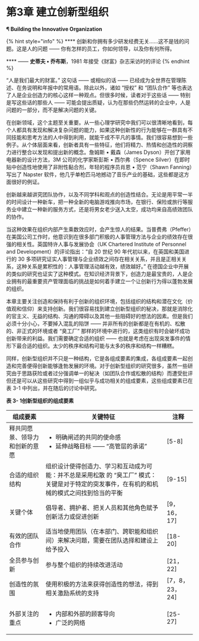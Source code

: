# 第3章 建立创新型组织

**¶  Building the Innovative Organization**

{% hint style="info" %}
&#x20;       ****        创新和你拥有多少研发经费无关…...这不是钱的问题。这是人的问题 —— 你有怎样的员工，你如何领导，以及你有何所得。

&#x20;  ****  —— **史蒂夫 • 乔布斯**，1981 年接受《财富》杂志采访时的评论
{% endhint %}

&#x20;       “人是我们最大的财富。” 这句话 —— 或相似的话 —— 已经成为全世界在管理陈述、在务说明和年报中的常用语。除此以外，诸如 “授权” 和 “团队合作” 等也表达了人是企业创造力的核心这样一种观点。但很多时候，读者对于这些话 —— 特别是写这些话的那些人 —— 可能会提出质疑，认为在那些仍然运转的企业中，人是问题的一部分，而不是解决问题的关键。

&#x20;       在创新领域，这个主题至关重要。从一些心理学研究中我们可以很清晰地看到，每个人都具有发现和解决复杂问题的能力，如果这种创新性的行为能够在一群具有不同技能和思考方法的人中得到利用，就能干成不平凡的事情。我们很容易想到一些例子。从个体层面来看，创新者具有一些特征，他们将精力、热情和创造性的洞察力进行整合以发现和提出新的概念。詹姆斯 • 戴森（James Dyson）开创了家用电器新的设计方法，3M 公司的化学家斯彭斯 • 西尔弗（Spence Silver）在即时贴中创造性地使用了非附性黏合剂，年轻的程序员肖恩 • 范宁（Shawn Fanning）写出了 Napster 软件，他几乎单枪匹马地撼动了音乐产业的基础，这些都是这方面很好的例证。

&#x20;       创新越来越讲究团队协作，以及不同学科和观点的创造性结合。无论是用平常一半的时间设计一种新车，把一种全新的电脑游戏推向市场，在银行、保险或旅行等服务业中建立一种新的服务方式，还是将男女老少送入太空，成功均来自高绩效团队的协作。

&#x20;       当这种效果在组织内部产生乘数效应时，会产生惊人的结果。当普费弗（Pfeffer）在美国公司工作时，他意识到在很多部门积极的人事管理方法与企业的绩效存在很强的相关性。英国特许人事与发展协会（UK Chartered Institute of Personnel and Development）的评论指出：“自 20 世纪 90 年代初以来，在英国和美国进行的 30 多项研究证实人事管理与企业绩效之间存在相关关系，并且是正相关关系，这种关系是累积性的：人事管理活动越有效，绩效越好。” 在德国企业中开展的类似的研究也证实了这种模式。在知识经济背景下，创造力是最宝贵的，人是企业拥有的最重要资产管理面临的挑战是如何着手建立一个让创新行为得以蓬勃发展的组织。

&#x20;       本章主要关注创造和保持有利于创新的组织环境，包括组织的结构和潜在文化（价值观和信仰）来支持创新。我们很容易找到建立创新型组织的秘决，那就是消除化的官主义、无益的结构、沟通的障碍以及其他一些阻碍好的想法的因素。但是我们必须十分小心，不要掉入混乱的陷饼 —— 并非所有的创新都是在有机的、松散的、非正式的环境或者 “臭工厂” 那样的环境中进行的，这类组织有时会破坏成功创新带来的利益。我们需要确定合适的组织 —— 也就是考虑在出现突发事件的情形下最合适的组织。太少的秩序和结构可能与太多的秩序和结构一样糟糕。

&#x20;       同样，创新型组织并不只是一种结构，它是各组成要素的集成，各组成要素一起创造和完善便得创新能够逢勃发展的环境。对于创新型组织的研究很多，虽然一些研究由于思路获险或者过分强调单一的秘决（如团队合作或松散的结构）而遭受批评但还是可以从这些研究中得到一组似乎与成功相关的组成要素，这些组成要素已在表 3-1 中列出，并在随后的讨论中研究。

**表 3- 1创新型组织的组成要素**

| 组成要素            | 关键特征                                                                     | 注释           |
| --------------- | ------------------------------------------------------------------------ | ------------ |
| 释共同愿景、领导力和创新的意愿 | <ul><li>明确闸述的共同的使命感</li><li>延伸战略目标 —— “高管层的承诺”</li></ul>                 | \[5-8]       |
| 合适的组织结构         | 组织设计使得创造力、学习和互动成为可能：并不总是采用松散 的 “臭工厂” 模式：关键是对于特定的突发事件，在有机的和机械的模式之间找到恰当的平衡 | \[9-15]      |
| 关键个体            | 倡导者、拥护者、把关人员和其他角色赋予创新活力或促进创新                                             | \[9，16，17]   |
| 有效的团队合作         | 适当地使用团队（在本部门、跨职能和组织间）来解决问题，需要在团队选择和建设上给予投入                               | \[18-20]     |
| 全员参与创新          | 参与整个组织的持续改进活动                                                            | \[21，22]     |
| 创造性的氛围          | 使用积极的方法来获得创造性的想法，得到相关激励系统的支持                                             | \[7，8，23，24] |
| 外部关注的重点         | <ul><li>内部和外部的顾客导向</li><li>广泛的网络</li></ul>                               | \[25-27]     |
